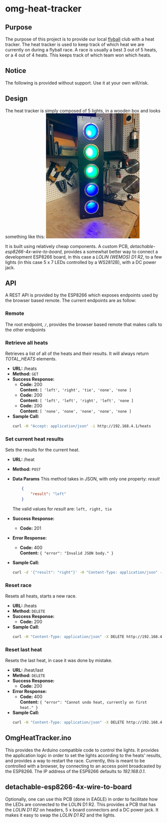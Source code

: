 # omg-heat-tracker
## Purpose
The purpose of this project is to provide our local [flyball](https://www.flyball.org) club with a heat tracker. The heat tracker is used to keep track of which heat we are currently on during a flyball race. A race is usually a best 3 out of 5 heats, or a 4 out of 4 heats. This keeps track of which team won which heats.

## Notice
The following is provided without support. Use it at your own will/risk.

## Design
The heat tracker is simply composed of 5 lights, in a wooden box and looks something like this: ![OMG Heat Tracker](/images/heat-tracker.jpg)

It is built using relatively cheap components. A custom PCB, _detachable-esp8266-4x-wire-to-board_, provides a somewhat better way to connect a development ESP8266 board, in this case a _LOLIN (WEMOS) D1 R2_, to a few lights (in this case 5 x 7 LEDs controlled by a WS2812B), with a DC power jack.

## API
A REST API is provided by the ESP8266 which exposes endpoints used by the browser based remote. The current endpoints are as follow:

### Remote
The root endpoint, `/`, provides the browser based remote that makes calls to the other endpoints

### Retrieve all heats
Retrieves a list of all of the heats and their results. It will always return _TOTAL_HEATS_ elements.

* **URL:** /heats
* **Method:** `GET`
* **Success Response:**
    * **Code:** 200 <br />
      **Content:** `[ 'left', 'right', 'tie', 'none', 'none ]`
    * **Code:** 200 <br />
      **Content:** `[ 'left', 'left', 'right', 'left', 'none ]`
     * **Code:** 200 <br />
      **Content:** `[ 'none', 'none', 'none', 'none', 'none ]`
* **Sample Call:**
    ```bash
    curl -H "Accept: application/json" -i http://192.168.4.1/heats
    ```
 
### Set current heat results
Sets the results for the current heat.

* **URL:** /heat
* **Method:** `POST`
* **Data Params**
    This method takes in JSON, with only one property: _result_

    ```json
        {
            "result": "left"
        }
    ```

    The valid values for _result_ are: `left, right, tie`
* **Success Response:**
    * **Code:** 201
* **Error Response:**
  * **Code:** 400 <br />
    **Content:** `{ "error": "Invalid JSON body." }`
* **Sample Call:**
    ```bash
    curl -d '{"result": "right"}' -H "Content-Type: application/json" -X POST http://192.168.4.1/heat
    ```

### Reset race
Resets all heats, starts a new race.

* **URL:** /heats
* **Method:** `DELETE`
* **Success Response:**
    * **Code:** 200
* **Sample Call:**
    ```bash
    curl -H "Content-Type: application/json" -X DELETE http://192.168.4.1/heats
    ```

### Reset last heat
Resets the last heat, in case it was done by mistake.

* **URL:** /heat/last
* **Method:** `DELETE`
* **Success Response:**
    * **Code:** 200
* **Error Response:**
  * **Code:** 400 <br />
    **Content:** `{ "error": "Cannot undo heat, currently on first heat." }`
* **Sample Call:**
    ```bash
    curl -H "Content-Type: application/json" -X DELETE http://192.168.4.1/heat/last
    ```

## OmgHeatTracker.ino
This provides the Arduino compatible code to control the lights. It provides the application logic in order to set the lights according to the heats' results, and provides a way to restart the race. Currently, this is meant to be controlled with a browser, by connecting to an access point broadcasted by the ESP8266. The IP address of the ESP8266 defaults to _192.168.0.1_.

## detachable-esp8266-4x-wire-to-board
Optionally, one can use this PCB (done in EAGLE) in order to facilitate how the LEDs are connected to the LOLIN D1 R2. This provides a PCB that has the _LOLIN D1 R2_ on headers, 5 x board connectors and a DC power jack. It makes it easy to swap the _LOLIN D1 R2_ and the lights.